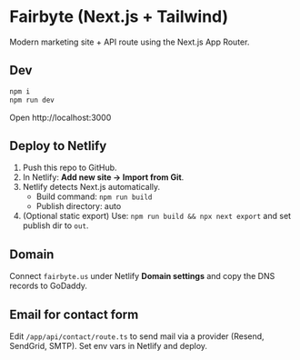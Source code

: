 # Fairbyte (Next.js + Tailwind)

Modern marketing site + API route using the Next.js App Router.

## Dev
```bash
npm i
npm run dev
```
Open http://localhost:3000

## Deploy to Netlify
1. Push this repo to GitHub.
2. In Netlify: **Add new site → Import from Git**.
3. Netlify detects Next.js automatically.
   - Build command: `npm run build`
   - Publish directory: auto
4. (Optional static export) Use: `npm run build && npx next export` and set publish dir to `out`.

## Domain
Connect `fairbyte.us` under Netlify **Domain settings** and copy the DNS records to GoDaddy.

## Email for contact form
Edit `/app/api/contact/route.ts` to send mail via a provider (Resend, SendGrid, SMTP). Set env vars in Netlify and deploy.
